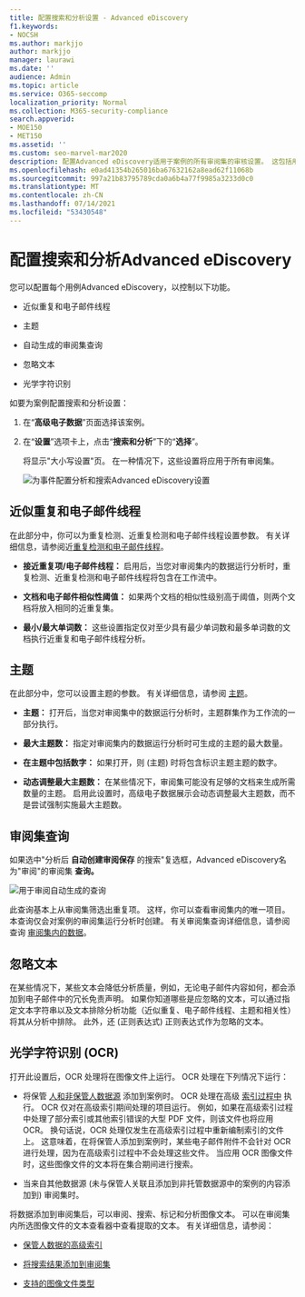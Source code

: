 ```yaml
---
title: 配置搜索和分析设置 - Advanced eDiscovery
f1.keywords:
- NOCSH
ms.author: markjjo
author: markjjo
manager: laurawi
ms.date: ''
audience: Admin
ms.topic: article
ms.service: O365-seccomp
localization_priority: Normal
ms.collection: M365-security-compliance
search.appverid:
- MOE150
- MET150
ms.assetid: ''
ms.custom: seo-marvel-mar2020
description: 配置Advanced eDiscovery适用于案例的所有审阅集的审核设置。 这包括用于分析和光学字符识别的设置。
ms.openlocfilehash: e0ad41354b265016ba67632162a8ead62f11068b
ms.sourcegitcommit: 997a21b83795789cda0a6b4a77f9985a3233d0c0
ms.translationtype: MT
ms.contentlocale: zh-CN
ms.lasthandoff: 07/14/2021
ms.locfileid: "53430548"
---
```

# <a name="configure-search-and-analytics-settings-in-advanced-ediscovery"></a>配置搜索和分析Advanced eDiscovery

您可以配置每个用例Advanced eDiscovery，以控制以下功能。

- 近似重复和电子邮件线程

- 主题

- 自动生成的审阅集查询

- 忽略文本

- 光学字符识别

如要为案例配置搜索和分析设置：

1. 在“**高级电子数据**”页面选择该案例。

2. 在“**设置**”选项卡上，点击“**搜索和分析**”下的“**选择**”。

   将显示"大小写设置"页。 在一种情况下，这些设置将应用于所有审阅集。

   ![为事件配置分析和搜索Advanced eDiscovery设置](../media/AeDCaseSettings.png)

## <a name="near-duplicates-and-email-threading"></a>近似重复和电子邮件线程

在此部分中，你可以为重复检测、近重复检测和电子邮件线程设置参数。 有关详细信息，请参阅近[重复检测和](near-duplicate-detection-in-advanced-ediscovery.md)[电子邮件线程](email-threading-in-advanced-ediscovery.md)。

- **接近重复项/电子邮件线程：** 启用后，当您对审阅集内的数据运行分析时，重复检测、近重复检测和电子邮件线程将包含在工作流中。

- **文档和电子邮件相似性阈值：** 如果两个文档的相似性级别高于阈值，则两个文档将放入相同的近重复集。

- **最小/最大单词数：** 这些设置指定仅对至少具有最少单词数和最多单词数的文档执行近重复和电子邮件线程分析。

## <a name="themes"></a>主题

在此部分中，您可以设置主题的参数。 有关详细信息，请参阅 [主题](themes-in-advanced-ediscovery.md)。

- **主题：** 打开后，当您对审阅集中的数据运行分析时，主题群集作为工作流的一部分执行。

- **最大主题数：** 指定对审阅集内的数据运行分析时可生成的主题的最大数量。

- **在主题中包括数字：** 如果打开，则 (主题) 时将包含标识主题主题的数字。 

- **动态调整最大主题数：** 在某些情况下，审阅集可能没有足够的文档来生成所需数量的主题。 启用此设置时，高级电子数据展示会动态调整最大主题数，而不是尝试强制实施最大主题数。

## <a name="review-set-query"></a>审阅集查询

如果选中"分析后 **自动创建审阅保存** 的搜索"复选框，Advanced eDiscovery名为"审阅"的审阅集 **查询。** 

![用于审阅自动生成的查询](../media/AeDForReviewQuery.png)

此查询基本上从审阅集筛选出重复项。 这样，你可以查看审阅集内的唯一项目。 本查询仅会对案例的审阅集运行分析时创建。 有关审阅集查询详细信息，请参阅查询 [审阅集内的数据](review-set-search.md)。

## <a name="ignore-text"></a>忽略文本

在某些情况下，某些文本会降低分析质量，例如，无论电子邮件内容如何，都会添加到电子邮件中的冗长免责声明。 如果你知道哪些是应忽略的文本，可以通过指定文本字符串以及文本排除分析功能（近似重复、电子邮件线程、主题和相关性）将其从分析中排除。 此外，还 (正则表达式) 正则表达式作为忽略的文本。 

## <a name="optical-character-recognition-ocr"></a>光学字符识别 (OCR)

打开此设置后，OCR 处理将在图像文件上运行。 OCR 处理在下列情况下运行：

- 将保管 [人和非保管人数据源](non-custodial-data-sources.md) 添加到案例时。 OCR 处理在高级 [索引过程中](indexing-custodian-data.md) 执行。 OCR 仅对在高级索引期间处理的项目运行。 例如，如果在高级索引过程中处理了部分索引或其他索引错误的大型 PDF 文件，则该文件也将应用 OCR。 换句话说，OCR 处理仅发生在高级索引过程中重新编制索引的文件上。 这意味着，在将保管人添加到案例时，某些电子邮件附件不会针对 OCR 进行处理，因为在高级索引过程中不会处理这些文件。 当应用 OCR 图像文件时，这些图像文件的文本将在集合期间进行搜索。

- 当来自其他数据源 (未与保管人关联且添加到非托管数据源中的案例的内容添加到) 审阅集时。

将数据添加到审阅集后，可以审阅、搜索、标记和分析图像文本。 可以在审阅集内所选图像文件的文本查看器中查看提取的文本。 有关详细信息，请参阅：

- [保管人数据的高级索引](indexing-custodian-data.md)

- [将搜索结果添加到审阅集](add-data-to-review-set.md#optical-character-recognition)

- [支持的图像文件类型](supported-filetypes-ediscovery20.md#image)
